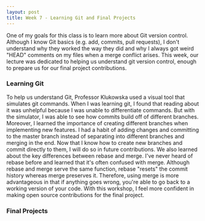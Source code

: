 ```yaml
---
layout: post
title: Week 7 - Learning Git and Final Projects
---
```


One of my goals for this class is to learn more about Git version control. Although I know Git basics (e.g. add, commits, pull requests), I don't understand why they worked the way they did and why I always got weird "HEAD" comments on my files when a merge conflict arises. This week, our lecture was dedicated to helping us understand git version control, enough to prepare us for our final project contributions.

### Learning Git
To help us understand Git, Professor Klukowska used a visual tool that simulates git commands. When I was learning git, I found that reading about it was unhelpful because I was unable to differentiate commands. But with the simulator, I was able to see how commits build off of different branches. Moreover, I learned the importance of creating different branches when implementing new features. I had a habit of adding changes and committing to the master branch instead of separating into different branches and merging in the end. Now that I know how to create new branches and commit directly to them, I will do so in future contributions. We also learned about the key differences between rebase and merge. I've never heard of rebase before and learned that it's often confused with merge. Although rebase and merge serve the same function, rebase "resets" the commit history whereas merge preserves it. Therefore, using merge is more advantageous in that if anything goes wrong, you're able to go back to a working version of your code. With this workshop, I feel more confident in making open source contributions for the final project.

### Final Projects 
